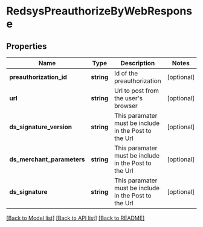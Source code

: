 # RedsysPreauthorizeByWebResponse

## Properties
Name | Type | Description | Notes
------------ | ------------- | ------------- | -------------
**preauthorization_id** | **string** | Id of the preauthorization | [optional] 
**url** | **string** | Url to post from the user&#39;s browser | [optional] 
**ds_signature_version** | **string** | This paramater must be include in the Post to the Url | [optional] 
**ds_merchant_parameters** | **string** | This paramater must be include in the Post to the Url | [optional] 
**ds_signature** | **string** | This paramater must be include in the Post to the Url | [optional] 

[[Back to Model list]](../README.md#documentation-for-models) [[Back to API list]](../README.md#documentation-for-api-endpoints) [[Back to README]](../README.md)


